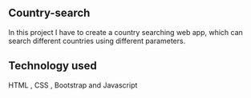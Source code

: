 ## Country-search
In this project I have to create a country searching web app, which can search different countries using different parameters.<br>
  
## Technology used
HTML , CSS , Bootstrap and Javascript 
 
